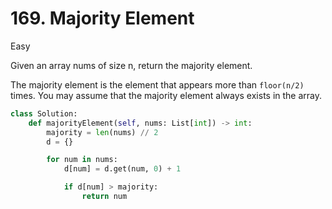 # 169. Majority Element

Easy

Given an array nums of size n, return the majority element.

The majority element is the element that appears more than `floor(n/2)` times. You may assume that the majority element always exists in the array.

```python
class Solution:
    def majorityElement(self, nums: List[int]) -> int:
        majority = len(nums) // 2
        d = {}

        for num in nums:
            d[num] = d.get(num, 0) + 1

            if d[num] > majority:
                return num
```
